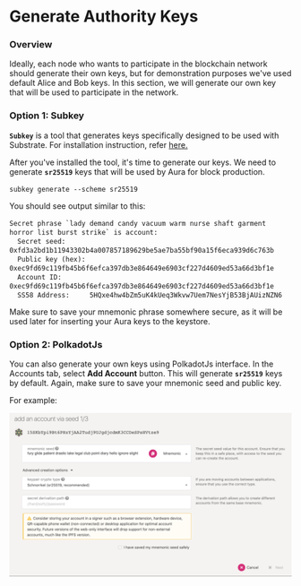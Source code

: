 # Generate Authority Keys

### Overview

Ideally, each node who wants to participate in the blockchain network should generate their own keys, but for demonstration purposes we've used default Alice and Bob keys. In this section, we will generate our own key that will be used to participate in the network.

### Option 1: Subkey

**`Subkey`** is a tool that generates keys specifically designed to be used with Substrate. For installation instruction, refer [here.](https://substrate.dev/docs/en/knowledgebase/integrate/subkey)

After you've installed the tool, it's time to generate our keys. We need to generate **`sr25519`** keys that will be used by Aura for block production.

```text
subkey generate --scheme sr25519
```

You should see output similar to this:

```text
Secret phrase `lady demand candy vacuum warm nurse shaft garment horror list burst strike` is account:
  Secret seed:      0xfd3a2bd1b11943302b4a007857189629be5ae7ba55bf90a15f6eca939d6c763b
  Public key (hex): 0xec9fd69c119fb45b6f6efca397db3e864649e6903cf227d4609ed53a66d3bf1e
  Account ID:       0xec9fd69c119fb45b6f6efca397db3e864649e6903cf227d4609ed53a66d3bf1e
  SS58 Address:     5HQxe4hw4bZm5uK4kUeq3Wkvw7Uem7NesYjB53BjAUizNZN6
```

Make sure to save your mnemonic phrase somewhere secure, as it will be used later for inserting your Aura keys to the keystore.

### Option 2: PolkadotJs

You can also generate your own keys using PolkadotJs interface. In the Accounts tab, select **Add Account** button. This will generate **`sr25519`** keys by default. Again, make sure to save your mnemonic seed and public key.

For example:

![](../../.gitbook/assets/screenshot-2021-03-31-at-18.00.40.png)

